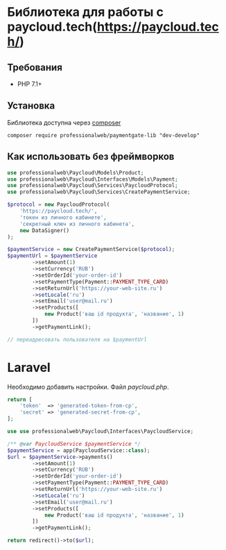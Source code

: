 Библиотека для работы с paycloud.tech(https://paycloud.tech/)
====

Требования
------------

- PHP 7.1+

Установка
------------
Библиотека доступна через [composer](https://getcomposer.org/)

```
composer require professionalweb/paymentgate-lib "dev-develop"
```

Как использовать без фреймворков
-----------

```php
use professionalweb\Paycloud\Models\Product;
use professionalweb\Paycloud\Interfaces\Models\Payment;
use professionalweb\Paycloud\Services\PaycloudProtocol;
use professionalweb\Paycloud\Services\CreatePaymentService;

$protocol = new PaycloudProtocol(
    'https://paycloud.tech/',
    'токен из личного кабинете',
    'секретный ключ из личного кабинета',
    new DataSigner()
);

$paymentService = new CreatePaymentService($protocol);
$paymentUrl = $paymentService
        ->setAmount(1)
        ->setCurrency('RUB')
        ->setOrderId('your-order-id')
        ->setPaymentType(Payment::PAYMENT_TYPE_CARD)
        ->setReturnUrl('https://your-web-site.ru')
        ->setLocale('ru')
        ->setEmail('user@mail.ru')
        ->setProducts([
            new Product('ваш id продукта', 'название', 1)        
        ])
        ->getPaymentLink();

// переадресовать пользователя на $paymentUrl
```

Laravel
===

Необходимо добавить настройки. Файл _paycloud.php_.

```php
return [
    'token'  => 'generated-token-from-cp',
    'secret' => 'generated-secret-from-cp',
];
```

```php
use use professionalweb\Paycloud\Interfaces\PaycloudService;

/** @var PaycloudService $paymentService */
$paymentService = app(PaycloudService::class);
$url = $paymentService->payments()
        ->setAmount(1)
        ->setCurrency('RUB')
        ->setOrderId('your-order-id')
        ->setPaymentType(Payment::PAYMENT_TYPE_CARD)
        ->setReturnUrl('https://your-web-site.ru')
        ->setLocale('ru')
        ->setEmail('user@mail.ru')
        ->setProducts([
            new Product('ваш id продукта', 'название', 1)        
        ])
        ->getPaymentLink();

return redirect()->to($url);
```